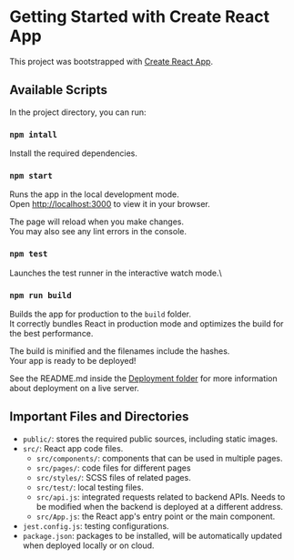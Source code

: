 # Getting Started with Create React App

This project was bootstrapped with [Create React App](https://github.com/facebook/create-react-app).

## Available Scripts

In the project directory, you can run:

### `npm intall`
Install the required dependencies.

### `npm start`

Runs the app in the local development mode.\
Open [http://localhost:3000](http://localhost:3000) to view it in your browser.

The page will reload when you make changes.\
You may also see any lint errors in the console.

### `npm test`

Launches the test runner in the interactive watch mode.\


### `npm run build`

Builds the app for production to the `build` folder.\
It correctly bundles React in production mode and optimizes the build for the best performance.

The build is minified and the filenames include the hashes.\
Your app is ready to be deployed!

See the README.md inside the [Deployment folder](https://github.com/uwasystemhealth/FRACAS_Team1/tree/main/Deployment) for more information about deployment on a live server.

## Important Files and Directories
- `public/`: stores the required public sources, including static images.
- `src/`: React app code files.
    - `src/components/`: components that can be used in multiple pages.
    - `src/pages/`: code files for different pages
    - `src/styles/`: SCSS files of related pages.
    - `src/test/`: local testing files.
    - `src/api.js`: integrated requests related to backend APIs. Needs to be modified when the backend is deployed at a different address.
    - `src/App.js`: the React app's entry point or the main component.
- `jest.config.js`: testing configurations.
- `package.json`: packages to be installed, will be automatically updated when deployed locally or on cloud.

